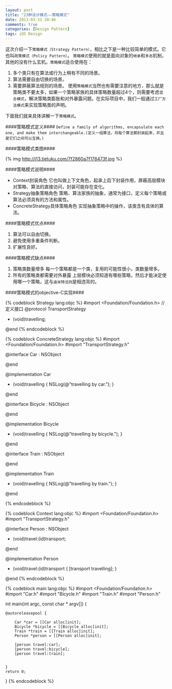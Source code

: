 ```yaml
---
layout: post
title: "23种设计模式——策略模式"
date: 2013-03-31 20:46
comments: true
categories: [Design Pattern]
tags: iOS Design
---
```


这次介绍一下`策略模式（Strategy Pattern）`，相比之下是一种比较简单的模式。它也叫`政策模式（Policy Pattern）`。
`策略模式`使用的就是面向对象的`继承`和`多态`机制，其他的没有什么玄机。`策略模式`适合使用在：
1. 多个类只有在算法或行为上稍有不同的场景。
2. 算法需要自由切换的场景。
3. 需要屏蔽算法规则的场景。
使用`策略模式`当然也有需要注意的地方，那么就是策略类不要太多，如果一个策略家族的具体策略数量超过4个，则需要考虑`混合模式`，解决策略类膨胀和对外暴露问题。在实际项目中，我们一般通过`工厂方法模式`来实现策略类的声明。

下面我们就来具体讲解一下`策略模式`。

####策略模式定义####
`Define a family of algorithms, encapsulate each one, and make them interchangeable.(定义一组算法，将每个算法都封装起来，并且是它们之间可以互换。)`

<!-- More -->

####策略模式类图####

{% img http://i13.tietuku.com/7f2860a7f178473f.jpg %}

####策略模式说明####

+ Context封装角色
  它也叫做上下文角色，起承上启下封装作用，屏蔽高层模块对策略、算法的直接访问，封装可能存在变化。
+ Strategy抽象策略角色
  策略、算法家族的抽象，通常为接口，定义每个策略或算法必须具有的方法和属性。
+ ConcreteStrategy具体策略角色
  实现抽象策略中的操作，该类含有具体的算法。
 
####策略模式优点####

1. 算法可以自由切换。
2. 避免使用多重条件判断。
3. 扩展性良好。

####策略模式缺点####

1. 策略类数量增多
 每一个策略都是一个类，复用的可能性很小，类数量增多。
2. 所有的策略类都需要对外暴露
 上层模块必须知道有哪些策略，然后才能决定使用哪一个策略，这与`迪米特法则`是相违背的。
 
####策略模式的objective-C实现####

{% codeblock Strategy lang:objc %}
#import <Foundation/Foundation.h>
//定义接口
@protocol TransportStrategy <NSObject>

- (void)travelling;

@end
{% endcodeblock %}

{% codeblock ConcreteStrategy lang:objc %}
#import <Foundation/Foundation.h>
#import "TransportStrategy.h"

@interface Car : NSObject<TransportStrategy>

@end

@implementation Car

- (void)travelling
{
    NSLog(@"travelling by car.");
}

@end

@interface Bicycle : NSObject<TransportStrategy>

@end

@implementation Bicycle

- (void)travelling
{
    NSLog(@"travelling by bicycle.");
}

@end

@interface Train : NSObject<TransportStrategy>

@end

@implementation Train

- (void)travelling
{
    NSLog(@"travelling by train.");
}

@end

{% endcodeblock %}

{% codeblock Context lang:objc %}
#import <Foundation/Foundation.h>
#import "TransportStrategy.h"

@interface Person : NSObject

- (void)travel:(id<TransportStrategy>)transport;

@end

@implementation Person

- (void)travel:(id<TransportStrategy>)transport
{
    [transport travelling];
}

@end
{% endcodeblock %}

{% codeblock main lang:objc %}
#import <Foundation/Foundation.h>
#import "Car.h"
#import "Bicycle.h"
#import "Train.h"
#import "Person.h"

int main(int argc, const char * argv[])
{

    @autoreleasepool {
        
        Car *car = [[Car alloc]init];
        Bicycle *bicycle = [[Bicycle alloc]init];
        Train *train = [[Train alloc]init];
        Person *person = [[Person alloc]init];
        
        [person travel:car];
        [person travel:bicycle];
        [person travel:train];
        
        
    }
    return 0;
}
{% endcodeblock %}

